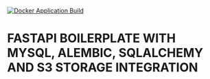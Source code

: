 ﻿[![Docker Application Build](https://github.com/Team-Jetz/fastapi-boilerplate/actions/workflows/staging.yml/badge.svg)](https://github.com/Team-Jetz/fastapi-boilerplate/actions/workflows/staging.yml)
 
 # FASTAPI BOILERPLATE WITH MYSQL, ALEMBIC, SQLALCHEMY AND S3 STORAGE INTEGRATION
